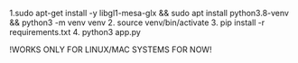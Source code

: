 1.sudo apt-get install -y libgl1-mesa-glx && sudo apt install python3.8-venv && python3 -m venv venv
2. source venv/bin/activate
3. pip install -r requirements.txt
4. python3 app.py

!WORKS ONLY FOR LINUX/MAC SYSTEMS FOR NOW!
